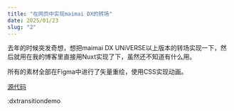 ```yaml
---
title: "在网页中实现maimai DX的转场"
date: 2025/01/23
slug: "2"
---
```


去年的时候突发奇想，想把maimai DX UNiVERSE以上版本的转场实现一下，然后就用在我的博客里直接用Nuxt实现了下，虽然还不知道有什么用。

所有的素材全部在Figma中进行了矢量重绘，使用CSS实现动画。

[源代码](https://github.com/Aira-Sakuranomiya/white-aria/tree/main/app/components/DXTransition)

:dxtransitiondemo
